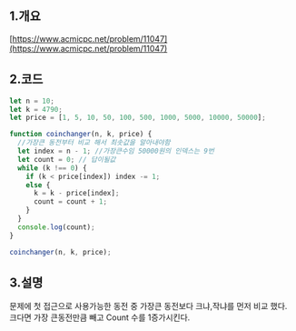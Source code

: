 ## 1.개요

[https://www.acmicpc.net/problem/11047](https://www.acmicpc.net/problem/11047)

## 2.코드

```js
let n = 10;
let k = 4790;
let price = [1, 5, 10, 50, 100, 500, 1000, 5000, 10000, 50000];

function coinchanger(n, k, price) {
  //가장큰 동전부터 비교 해서 최솟값을 알아내야함
  let index = n - 1; //가장큰수임 50000원의 인덱스는 9번
  let count = 0; // 답이될값
  while (k !== 0) {
    if (k < price[index]) index -= 1;
    else {
      k = k - price[index];
      count = count + 1;
    }
  }
  console.log(count);
}

coinchanger(n, k, price);
```

## 3.설명

문제에 첫 접근으로 사용가능한 동전 중 가장큰 동전보다 크냐,작냐를 먼저 비교 했다.
크다면 가장 큰동전만큼 빼고 Count 수를 1증가시킨다.
